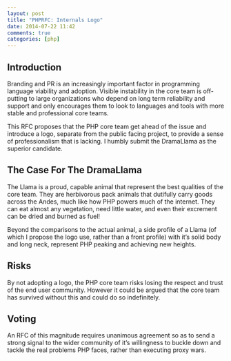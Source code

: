 ```yaml
---
layout: post
title: "PHPRFC: Internals Logo"
date: 2014-07-22 11:42
comments: true
categories: [php]
---
```

## Introduction

Branding and PR is an increasingly important factor in programming language viability and adoption. Visible instability in the core team is off-putting to large organizations who depend on long term reliability and support and only encourages them to look to languages and tools with more stable and professional core teams.

This RFC proposes that the PHP core team get ahead of the issue and introduce a logo, separate from the public facing project, to provide a sense of professionalism that is lacking. I  humbly submit the DramaLlama as the superior candidate.

## The Case For The DramaLlama

The Llama is a proud, capable animal that represent the best qualities of the core team. They are herbivorous pack animals that dutifully carry goods across the Andes, much like how PHP powers much of the internet. They can eat almost any vegetation, need little water, and even their excrement can be dried and burned as fuel!

Beyond the comparisons to the actual animal, a side profile of a Llama (of which I propose the logo use, rather than a front profile) with it’s solid body and long neck, represent PHP peaking and achieving new heights.

## Risks

By not adopting a logo, the PHP core team risks losing the respect and trust of the end user community. However it could be argued that the core team has survived without this and could do so indefinitely.

## Voting

An RFC of this magnitude requires unanimous agreement so as to send a strong signal to the wider community of it’s willingness to buckle down and tackle the real problems PHP faces, rather than executing proxy wars.